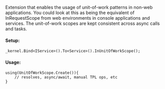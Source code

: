 Extension that enables the usage of unit-of-work patterns in non-web applications. 
You could look at this as being the equivalent of InRequestScope from web environments in console applications and services.
The unit-of-work scopes are kept consistent across async calls and tasks.

#### Setup:
    _kernel.Bind<IService>().To<Service>().InUnitOfWorkScope();

#### Usage:
    using(UnitOfWorkScope.Create()){
        // resolves, async/await, manual TPL ops, etc    
    }

